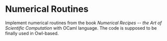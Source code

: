 # Numerical Routines

Implement numerical routines from the book *Numerical Recipes -- the Art of Scientific Computation* with OCaml language. The code is supposed to be finally used in Owl-based.

